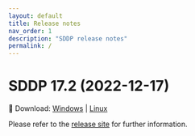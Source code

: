 ```yaml
---
layout: default
title: Release notes
nav_order: 1
description: "SDDP release notes"
permalink: /
---
```


# SDDP 17.2 (2022-12-17)

🔗 Download: [Windows](https://www.psr-inc.com/app/link/?t=d&f=sddp-17.2-setup.zip) | [Linux](https://www.psr-inc.com/app/link/?t=d&f=sddp-17.2-setup-linux.zip)

Please refer to the [release site](http://psr-energy.com/software/sddp-17.2.html) for further information.